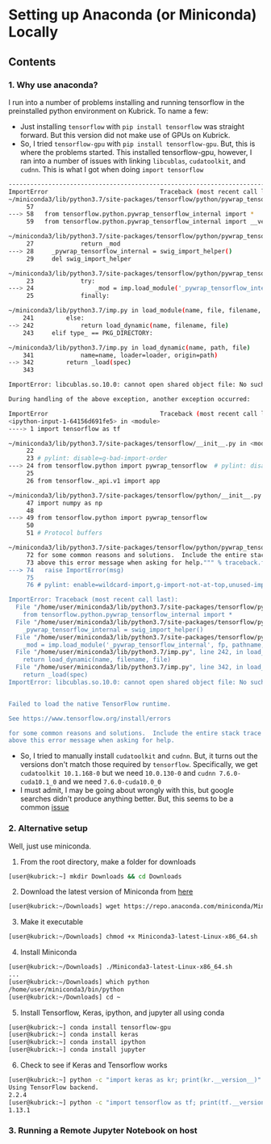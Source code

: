 # Setting up Anaconda (or Miniconda) Locally

## Contents

### 1. Why use anaconda?
I run into a number of problems installing and running tensorflow in the preinstalled python environment on Kubrick. 
To name a few:
+ Just installing `tensorflow` with `pip install tensorflow` was straight forward. But this version did not 
make use of GPUs on Kubrick.
+ So, I tried `tensorflow-gpu` with `pip install tensorflow-gpu`. But, this is where the problems started. 
This installed tensorflow-gpu, however, I ran into a number of issues with linking `libcublas`, `cudatoolkit`, and `cudnn`. 
This is what I got when doing `import tensorflow`

```sh
---------------------------------------------------------------------------
ImportError                               Traceback (most recent call last)
~/miniconda3/lib/python3.7/site-packages/tensorflow/python/pywrap_tensorflow.py in <module>
     57
---> 58   from tensorflow.python.pywrap_tensorflow_internal import *
     59   from tensorflow.python.pywrap_tensorflow_internal import __version__

~/miniconda3/lib/python3.7/site-packages/tensorflow/python/pywrap_tensorflow_internal.py in <module>
     27             return _mod
---> 28     _pywrap_tensorflow_internal = swig_import_helper()
     29     del swig_import_helper

~/miniconda3/lib/python3.7/site-packages/tensorflow/python/pywrap_tensorflow_internal.py in swig_import_helper()
     23             try:
---> 24                 _mod = imp.load_module('_pywrap_tensorflow_internal', fp, pathname, description)
     25             finally:

~/miniconda3/lib/python3.7/imp.py in load_module(name, file, filename, details)
    241         else:
--> 242             return load_dynamic(name, filename, file)
    243     elif type_ == PKG_DIRECTORY:

~/miniconda3/lib/python3.7/imp.py in load_dynamic(name, path, file)
    341             name=name, loader=loader, origin=path)
--> 342         return _load(spec)
    343

ImportError: libcublas.so.10.0: cannot open shared object file: No such file or directory

During handling of the above exception, another exception occurred:

ImportError                               Traceback (most recent call last)
<ipython-input-1-64156d691fe5> in <module>
----> 1 import tensorflow as tf

~/miniconda3/lib/python3.7/site-packages/tensorflow/__init__.py in <module>
     22
     23 # pylint: disable=g-bad-import-order
---> 24 from tensorflow.python import pywrap_tensorflow  # pylint: disable=unused-import
     25
     26 from tensorflow._api.v1 import app

~/miniconda3/lib/python3.7/site-packages/tensorflow/python/__init__.py in <module>
     47 import numpy as np
     48
---> 49 from tensorflow.python import pywrap_tensorflow
     50
     51 # Protocol buffers

~/miniconda3/lib/python3.7/site-packages/tensorflow/python/pywrap_tensorflow.py in <module>
     72 for some common reasons and solutions.  Include the entire stack trace
     73 above this error message when asking for help.""" % traceback.format_exc()
---> 74   raise ImportError(msg)
     75
     76 # pylint: enable=wildcard-import,g-import-not-at-top,unused-import,line-too-long

ImportError: Traceback (most recent call last):
  File "/home/user/miniconda3/lib/python3.7/site-packages/tensorflow/python/pywrap_tensorflow.py", line 58, in <module>
    from tensorflow.python.pywrap_tensorflow_internal import *
  File "/home/user/miniconda3/lib/python3.7/site-packages/tensorflow/python/pywrap_tensorflow_internal.py", line 28, in <module>
    _pywrap_tensorflow_internal = swig_import_helper()
  File "/home/user/miniconda3/lib/python3.7/site-packages/tensorflow/python/pywrap_tensorflow_internal.py", line 24, in swig_import_helper
    _mod = imp.load_module('_pywrap_tensorflow_internal', fp, pathname, description)
  File "/home/user/miniconda3/lib/python3.7/imp.py", line 242, in load_module
    return load_dynamic(name, filename, file)
  File "/home/user/miniconda3/lib/python3.7/imp.py", line 342, in load_dynamic
    return _load(spec)
ImportError: libcublas.so.10.0: cannot open shared object file: No such file or directory


Failed to load the native TensorFlow runtime.

See https://www.tensorflow.org/install/errors

for some common reasons and solutions.  Include the entire stack trace
above this error message when asking for help.
```
+ So, I tried to manually install `cudatoolkit` and `cudnn`. But, it turns out the versions don't match those required by `tensorflow`. Specifically, we get `cudatoolkit 10.1.168-0` but we need `10.0.130-0` and `cudnn 7.6.0-cuda10.1_0` and we need `7.6.0-cuda10.0_0`
+ I must admit, I may be going about wrongly with this, but google searches didn't produce anything better. But, this seems to be a common [issue](https://github.com/tensorflow/tensorflow/issues/26182)

### 2. Alternative setup

Well, just use miniconda. 

1. From the root directory, make a folder for downloads 
```sh
[user@kubrick:~] mkdir Downloads && cd Downloads
```

2. Download the latest version of Miniconda from [here](https://docs.conda.io/en/latest/miniconda.html)
```sh
[user@kubrick:~/Downloads] wget https://repo.anaconda.com/miniconda/Miniconda3-latest-Linux-x86_64.sh
```

3. Make it executable
```sh
[user@kubrick:~/Downloads] chmod +x Miniconda3-latest-Linux-x86_64.sh
```

4. Install Miniconda
```sh
[user@kubrick:~/Downloads] ./Miniconda3-latest-Linux-x86_64.sh
...
[user@kubrick:~/Downloads] which python 
/home/user/miniconda3/bin/python
[user@kubrick:~/Downloads] cd ~
```

5. Install Tensorflow, Keras, ipython, and jupyter all using conda
```sh
[user@kubrick:~] conda install tensorflow-gpu
[user@kubrick:~] conda install keras
[user@kubrick:~] conda install ipython
[user@kubrick:~] conda install jupyter
```

6. Check to see if Keras and Tensorflow works
```sh
[user@kubrick:~] python -c "import keras as kr; print(kr.__version__)"
Using TensorFlow backend.
2.2.4
[user@kubrick:~] python -c "import tensorflow as tf; print(tf.__version__)"
1.13.1
```

### 3. Running a Remote Jupyter Notebook on host

